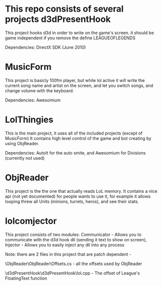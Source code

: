 This repo consists of several projects
d3dPresentHook
================
This project hooks d3d in order to write on the game's screen. it should be game independent
if you remove the define LEAGUEOFLEGENDS

Dependencies: DirectX SDK (June 2010)

MusicForm
================
This project is basicly 100fm player, but while lol active it will write the current song name and artist
on the screen, and let you switch songs, and change volume with the keyboard.

Dependencies: Awesomium

LolThingies
================
This is the main project, it uses all of the included projects (except of MusicForm)
It contains high level control of the game and bot creating by using ObjReader.

Dependencies: AutoIt for the auto smite, and Awesomium for Divisions (currently not used)

ObjReader
================
This project is the the one that actually reads LoL memory.
It contains a nice api (not yet documented) for people wants to use it,
for example it allows looping threw all Units (minions, turrets, heros), and see their stats.

lolcomjector
================
This project consists of two modules:
Communicator - Allows you to communicate with the d3d hook dll (sending it text to show on screen),
Injector - Allows you to easily inject any dll into any process


Note: there are 2 files in this project that are patch dependent - 

\ObjReader\ObjReader\Offsets.cs - all the offsets used by ObjReader

\d3dPresentHook\d3dPresentHook\lol.cpp - The offset of League's FloatingText function